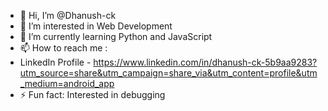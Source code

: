 - 👋 Hi, I’m @Dhanush-ck
- 👀 I’m interested in Web Development
- 🌱 I’m currently learning Python and JavaScript
- 📫 How to reach me :
- LinkedIn Profile - https://www.linkedin.com/in/dhanush-ck-5b9aa9283?utm_source=share&utm_campaign=share_via&utm_content=profile&utm_medium=android_app
- ⚡ Fun fact: Interested in debugging
<!--- 💞️ I’m looking to collaborate on ...--->
<!---- 😄 Pronouns: ...--->
<!---
Dhanush-ck/Dhanush-ck is a ✨ special ✨ repository because its `README.md` (this file) appears on your GitHub profile.
You can click the Preview link to take a look at your changes.
--->
